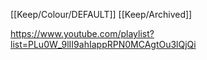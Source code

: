 [[Keep/Colour/DEFAULT]] [[Keep/Archived]] 

https://www.youtube.com/playlist?list=PLu0W_9lII9ahIappRPN0MCAgtOu3lQjQi
